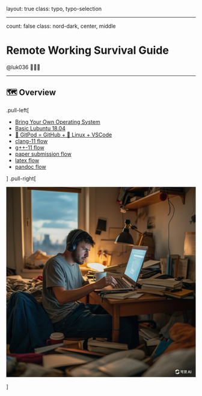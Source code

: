 layout: true
class: typo, typo-selection

---

count: false
class: nord-dark, center, middle

# Remote Working Survival Guide

@luk036 👨🏻‍🏫

---

## 🗺️ Overview

.pull-left[

- [Bring Your Own Operating System](byoos.html)
- [Basic Lubuntu 18.04](lubuntu18-04.html)
- [🍑 GitPod = GitHub + 🐧 Linux + VSCode](gitpod.html)
- [clang-11 flow](clangflow.html)
- [g++-11 flow](conceptsflow.html)
- [paper submission flow](papersubmissionflow.html)
- [latex flow](latexflow.html)
- [pandoc flow](pandocFlow.html)

] .pull-right[

![img](./remote-working-survival-guide.png)

]